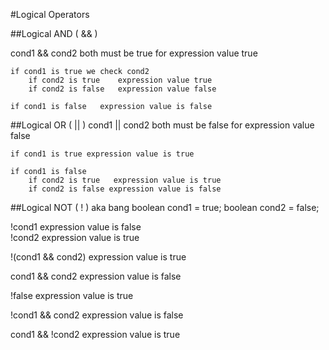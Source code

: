 #Logical Operators 


##Logical AND  ( && )

cond1 && cond2    both must be true for expression value true

```
if cond1 is true we check cond2
	if cond2 is true 	expression value true
	if cond2 is false 	expression value false
```
```
if cond1 is false   expression value is false  
```

##Logical OR  ( || )
cond1 || cond2    both must be false for expression value false 

```
if cond1 is true expression value is true
```

```
if cond1 is false 
	if cond2 is true   expression value is true
	if cond2 is false expression value is false
```
	
##Logical NOT ( ! )  aka bang
boolean cond1 = true;
boolean cond2 = false;

!cond1  expression value is false  
!cond2  expression value is true

!(cond1 && cond2)     expression value is true

cond1 && cond2       expression value is false

!false					expression value is true

!cond1 && cond2       expression value is false  

cond1 && !cond2 		expression value is true 

